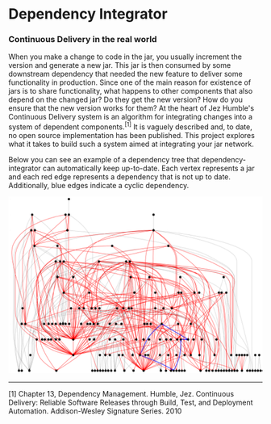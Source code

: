 Dependency Integrator
=========

### Continuous Delivery in the real world

When you make a change to code in the jar, you usually increment the version and generate a new jar. This jar is then consumed by some downstream dependency that needed the new feature to deliver some functionality in production. Since one of the main reason for existence of jars is to share functionality, what happens to other components that also depend on the changed jar? Do they get the new version? How do you ensure that the new version works for them? At the heart of Jez Humble's Continuous Delivery system is an algorithm for integrating changes into a system of dependent components.<sup>[1]</sup> It is vaguely described and, to date, no open source implementation has been published. This project explores what it takes to build such a system aimed at integrating your jar network.

Below you can see an example of a dependency tree that dependency-integrator can automatically keep up-to-date. Each vertex represents a jar and each red edge represents a dependency that is not up to date. Additionally, blue edges indicate a cyclic dependency.

![dependency hierarchy screenshot](/docs/dependencies-cropped.png "Jar dependency integration")

---------
[1] Chapter 13, Dependency Management. Humble, Jez. Continuous Delivery: Reliable Software Releases through Build, Test, and Deployment Automation. Addison-Wesley Signature Series. 2010